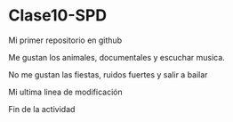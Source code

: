 # Clase10-SPD

Mi primer repositorio en github

Me gustan los animales, documentales y escuchar musica.

No me gustan las fiestas, ruidos fuertes y salir a bailar

Mi ultima linea de modificación

Fin de la actividad
